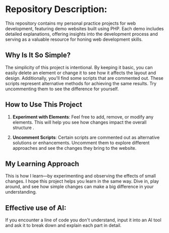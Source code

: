 # Repository Description:

This repository contains my personal practice projects for web development, featuring demo websites built using PHP. Each demo includes detailed explanations, offering insights into the development process and serving as a valuable resource for honing web development skills.
## Why Is It So Simple?

The simplicity of this project is intentional. By keeping it basic, you can easily delete an element or change it to see how it affects the layout and design. Additionally, you'll find some scripts that are commented out. These scripts represent alternative methods for achieving the same results. Try uncommenting them to see the difference for yourself.

## How to Use This Project

1. **Experiment with Elements**: Feel free to add, remove, or modify any elements. This will help you see how changes impact the overall structure .
   
2. **Uncomment Scripts**: Certain scripts are commented out as alternative solutions or enhancements. Uncomment them to explore different approaches and see the changes they bring to the website.

## My Learning Approach

This is how I learn—by experimenting and observing the effects of small changes. I hope this project helps you learn in the same way. Dive in, play around, and see how simple changes can make a big difference in your understanding.

## Effective use of AI:
If you encounter a line of code you don't understand, input it into an AI tool and ask it to break down and explain each part in detail.

